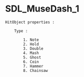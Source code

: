 # SDL_MuseDash_1

	HitObject properties :

		Type :
			
			1. Note
			2. Hold
			3. Double
			4. Mash
			5. Ghost
			6. Coin
			7. Hammer
			8. Chainsaw
